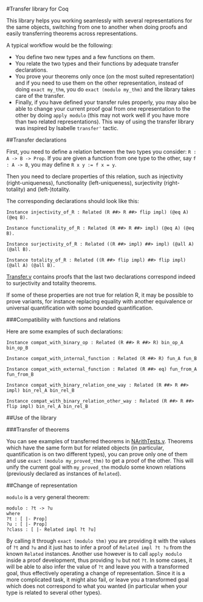 #Transfer library for Coq

This library helps you working seamlessly with several representations
for the same objects, switching from one to another when doing proofs
and easily transferring theorems across representations.

A typical workflow would be the following:
- You define two new types and a few functions on them.
- You relate the two types and their functions by adequate transfer
declarations.
- You prove your theorems only once (on the most suited representation)
and if you need to use them on the other representation, instead of
doing ``exact my_thm``, you do ``exact (modulo my_thm)`` and the library
takes care of the transfer.
- Finally, if you have defined your transfer rules properly, you may
also be able to change your current proof goal from one representation
to the other by doing ``apply modulo`` (this may not work well if you
have more than two related representations). This way of using the
transfer library was inspired by Isabelle ``transfer'`` tactic.

##Transfer declarations

First, you need to define a relation between the two types you consider:
``R : A -> B -> Prop``.
If you are given a function from one type to the other, say ``f : A -> B``,
you may define ``R x y := f x = y``.

Then you need to declare properties of this relation, such as injectivity
(right-uniqueness), functionality (left-uniqueness), surjectivity
(right-totality) and (left-)totality.

The corresponding declarations should look like this:

````
Instance injectivity_of_R : Related (R ##> R ##> flip impl) (@eq A) (@eq B).

Instance functionality_of_R : Related (R ##> R ##> impl) (@eq A) (@eq B).

Instance surjectivity_of_R : Related ((R ##> impl) ##> impl) (@all A) (@all B).

Instance totality_of_R : Related ((R ##> flip impl) ##> flip impl) (@all A) (@all B).
````

[Transfer.v](Transfer.v) contains proofs that the last two declarations correspond
indeed to surjectivity and totality theorems.

If some of these properties are not true for relation R, it may be possible to
prove variants, for instance replacing equality with another equivalence
or universal quantification with some bounded quantification.

###Compatibility with functions and relations

Here are some examples of such declarations:

````
Instance compat_with_binary_op : Related (R ##> R ##> R) bin_op_A bin_op_B

Instance compat_with_internal_function : Related (R ##> R) fun_A fun_B

Instance compat_with_external_function : Related (R ##> eq) fun_from_A fun_from_B

Instance compat_with_binary_relation_one_way : Related (R ##> R ##> impl) bin_rel_A bin_rel_B

Instance compat_with_binary_relation_other_way : Related (R ##> R ##> flip impl) bin_rel_A bin_rel_B
````

##Use of the library

###Transfer of theorems

You can see examples of transferred theorems in [NArithTests.v](NArithTests.v).
Theorems which have the same form but for related objects (in particular, quantification is
on two different types), you can prove only one of them and use
``exact (modulo my_proved_thm)`` to get a proof of the other.
This will unify the current goal with ``my_proved_thm`` modulo some known relations
(previously declared as instances of ``Related``).

##Change of representation

``modulo`` is a very general theorem:
````
modulo : ?t -> ?u
where
?t : [ |- Prop]
?u : [ |- Prop]
?class : [ |- Related impl ?t ?u]
````

By calling it through ``exact (modulo thm)`` you are providing it with the values
of ``?t`` and ``?u`` and it just has to infer a proof of ``Related impl ?t ?u``
from the known ``Related`` instances.
Another use however is to call ``apply modulo`` inside a proof development, thus
providing ``?u`` but not ``?t``. In some cases, it will be able to also infer
the value of ``?t`` and leave you with a transformed goal, thus effectively
operating a change of representation.
Since it is a more complicated task, it might also fail, or leave you a transformed
goal which does not correspond to what you wanted (in particular when your type
is related to several other types).